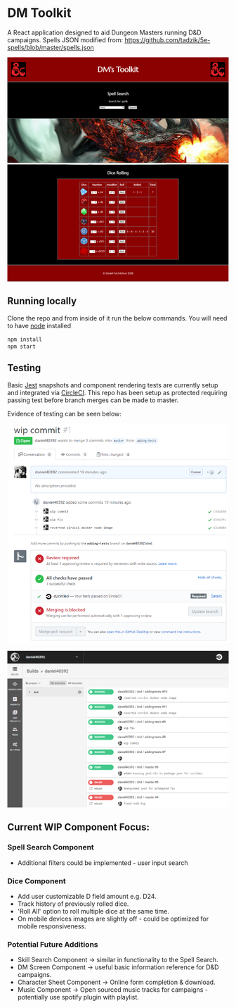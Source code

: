 # DM Toolkit

A React application designed to aid Dungeon Masters running D&D campaigns.
Spells JSON modified from:
https://github.com/tadzik/5e-spells/blob/master/spells.json

![Website-1](/screenshots/website-1.png)
![Website-2](/screenshots/website-2.png)

## Running locally

Clone the repo and from inside of it run the below commands. You will need to have [node](https://nodejs.org/en/) installed

```
npm install
npm start
```

## Testing

Basic [Jest](https://facebook.github.io/jest/) snapshots and component rendering tests are currently setup and integrated via [CircleCI](https://circleci.com/).
This repo has been setup as protected requiring passing test before branch merges can be made to master.

Evidence of testing can be seen below:

![CircleCI-Branch-Test](/screenshots/circleci-evidence1.png)

![CircleCI-Dashboard](/screenshots/circleci-evidence2.png)

## Current WIP Component Focus:

### Spell Search Component

- Additional filters could be implemented - user input search

### Dice Component

- Add user customizable D field amount e.g. D24.
- Track history of previously rolled dice.
- 'Roll All' option to roll multiple dice at the same time.
- On mobile devices images are slightly off - could be optimized for mobile responsiveness.

### Potential Future Additions

- Skill Search Component -> similar in functionality to the Spell Search.
- DM Screen Component -> useful basic information reference for D&D campaigns.
- Character Sheet Component -> Online form completion & download.
- Music Component -> Open sourced music tracks for campaigns - potentially use spotify plugin with playlist.
